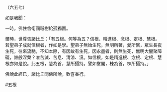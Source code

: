 （六五七）

如是我聞：

一時，佛住舍衛國祇樹給孤獨園。

爾時，世尊告諸比丘：「有五根。何等為五？信根、精進根、念根、定根、慧根。若聖弟子成就信根者，作如是學。聖弟子無始生死，無明所著，愛所繫，眾生長夜生死，往來流馳，不知本際，有因故有生死，因永盡者，則無生死，無明大闇聚障礙，誰般涅槃？唯苦滅、苦息、清涼、沒。如信根，如是精進根、念根、定根、慧根亦如是說。此五根，慧為首，慧所攝持。譬如堂閣，棟為首，棟所攝持。」

佛說此經已，諸比丘聞佛所說，歡喜奉行。



#五根
